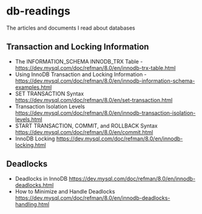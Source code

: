 # db-readings

The articles and documents I read about databases


## Transaction and Locking Information

- The INFORMATION_SCHEMA INNODB_TRX Table - https://dev.mysql.com/doc/refman/8.0/en/innodb-trx-table.html
- Using InnoDB Transaction and Locking Information - https://dev.mysql.com/doc/refman/8.0/en/innodb-information-schema-examples.html
- SET TRANSACTION Syntax https://dev.mysql.com/doc/refman/8.0/en/set-transaction.html
- Transaction Isolation Levels https://dev.mysql.com/doc/refman/8.0/en/innodb-transaction-isolation-levels.html
- START TRANSACTION, COMMIT, and ROLLBACK Syntax https://dev.mysql.com/doc/refman/8.0/en/commit.html
-  InnoDB Locking https://dev.mysql.com/doc/refman/8.0/en/innodb-locking.html

## Deadlocks

- Deadlocks in InnoDB https://dev.mysql.com/doc/refman/8.0/en/innodb-deadlocks.html
- How to Minimize and Handle Deadlocks https://dev.mysql.com/doc/refman/8.0/en/innodb-deadlocks-handling.html
